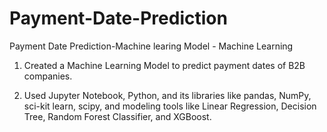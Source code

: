 # Payment-Date-Prediction

Payment Date Prediction-Machine learing Model - Machine Learning 


1. Created a Machine Learning Model to predict payment dates of B2B companies.

2. Used Jupyter Notebook, Python, and its libraries like pandas, NumPy, sci-kit learn, scipy, and modeling tools like Linear Regression,
Decision Tree, Random Forest Classifier, and XGBoost.
